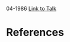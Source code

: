 

04-1986
[Link to Talk](https://www.churchofjesuschrist.org/study/general-conference/1986/04/priesthood-leadership-session?lang=eng)



# References
